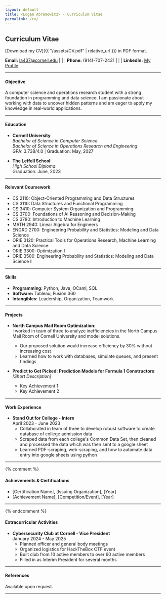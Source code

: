 ```yaml
---
layout: default
title: <Logan Abramowitz> - Curriculum Vitae
permalink: /cv/
---
```

## Curriculum Vitae

[Download my CV]({{ "/assets/CV.pdf" | relative_url }}) in PDF format.


**Email:** [la437@cornell.edu](mailto:la437@cornell.edu) | | | **Phone:** (914)-707-2431 | | | **LinkedIn:** [My Profile](https://www.linkedin.com/in/logan-abramowitz)

---

#### Objective
A computer science and operations research student with a strong foundation in programming and data science. I am passionate about working with data to uncover hidden patterns and am eager to apply my knowledge in real-world applications.

---

#### Education
- **Cornell University**  
  *Bachelor of Science in Computer Science*  
  *Bachelor of Science in Operations Research and Engineering*  
  GPA: 3.738/4.0 | Graduation: May, 2027

- **The Leffell School**  
  *High School Diploma*  
  Graduation: June, 2023

---

#### Relevant Coursework
- CS 2110: Object-Oriented Programming and Data Structures
- CS 3110: Data Structures and Functional Programming
- CS 3410: Computer System Organization and Programming
- CS 3700: Foundations of AI Reasoning and Decision-Making
- CS 3780: Introduction to Machine Learning 
- MATH 2940: Linear Algebra for Engineers
- ENGRD 2700: Engineering Probability and Statistics: Modeling and Data Science
- ORIE 3120: Practical Tools for Operations Research, Machine Learning and Data Science
- ORIE 3300: Optimization I
- ORIE 3500: Engineering Probability and Statistics: Modeling and Data Science II


---

#### Skills
- **Programming:** Python, Java, OCaml, SQL 
- **Software:** Tableau, Fusion 360
- **Intangibles:** Leadership, Organization, Teamwork

---

#### Projects
- **North Campus Mail Room Optimization**:  
  I worked in team of three to analyze inefficiencies in the North Campus Mail Room of Cornell University and model solutions.
  - Our proposed solution would increase efficiency by 30% without increasing cost  
  - Learned how to work with databases, simulate queues, and present findings  

- **Predict to Get Picked: Prediction Models for Formula 1 Constructors**:  
  *[Short Description]*  
  - Key Achievement 1  
  - Key Achievement 2  

---

#### Work Experience
- **Stand Out for College - Intern**  
  April 2023 - June 2023
  - Collaborated in team of three to develop robust software to create database of college admission data
  - Scraped data from each college's Common Data Set, then cleaned and processed the data which was then sent to a google sheet
  - Learned PDF-scraping, web-scraping, and how to automate data entry into google sheets using python
  
---
{% comment %}
#### Achievements & Certifications
- [Certification Name], [Issuing Organization], [Year]  
- [Achievement Name], [Competition/Event], [Year]  

---
{% endcomment %}
#### Extracurricular Activities
- **Cybersecurity Club at Cornell - Vice President**  
  January 2024 - May 2025
  - Planned officer and general body meetings
  - Organized logistics for HackTheBox CTF event
  - Built club from 10 active members to over 60 active members
  - Filled in as Interim President for several months

---

#### References
Available upon request.

---
